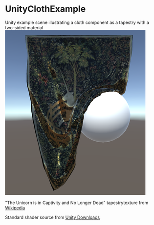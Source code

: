 # UnityClothExample
Unity example scene illustrating a cloth component as a tapestry with a two-sided material
![alt text](https://github.com/BenVanCitters/UnityClothExample/blob/master/screengrab.png)

"The Unicorn is in Captivity and No Longer Dead" tapestrytexture from [Wikipedia](https://en.wikipedia.org/wiki/The_Hunt_of_the_Unicorn)

Standard shader source from [Unity Downloads](https://unity3d.com/get-unity/download/archive)
